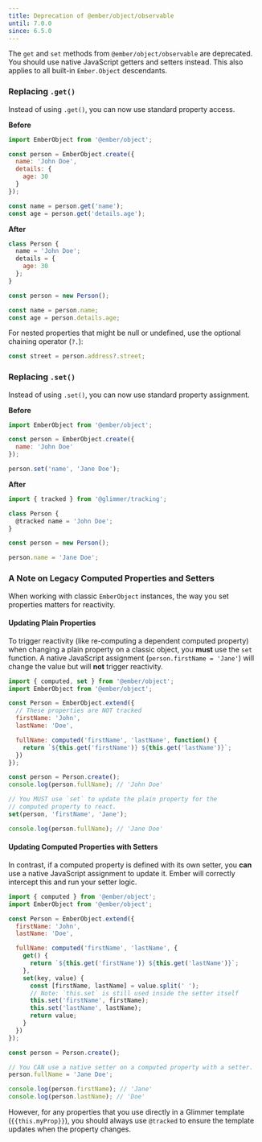 ```yaml
---
title: Deprecation of @ember/object/observable
until: 7.0.0
since: 6.5.0
---
```


The `get` and `set` methods from `@ember/object/observable` are deprecated. You should use native JavaScript getters and setters instead. This also applies to all built-in `Ember.Object` descendants.

### Replacing `.get()`

Instead of using `.get()`, you can now use standard property access.

**Before**

```javascript
import EmberObject from '@ember/object';

const person = EmberObject.create({
  name: 'John Doe',
  details: {
    age: 30
  }
});

const name = person.get('name');
const age = person.get('details.age');
```

**After**

```javascript
class Person {
  name = 'John Doe';
  details = {
    age: 30
  };
}

const person = new Person();

const name = person.name;
const age = person.details.age;
```

For nested properties that might be null or undefined, use the optional chaining operator (`?.`):

```javascript
const street = person.address?.street;
```

### Replacing `.set()`

Instead of using `.set()`, you can now use standard property assignment.

**Before**

```javascript
import EmberObject from '@ember/object';

const person = EmberObject.create({
  name: 'John Doe'
});

person.set('name', 'Jane Doe');
```

**After**

```javascript
import { tracked } from '@glimmer/tracking';

class Person {
  @tracked name = 'John Doe';
}

const person = new Person();

person.name = 'Jane Doe';
```

### A Note on Legacy Computed Properties and Setters

When working with classic `EmberObject` instances, the way you set properties matters for reactivity.

#### Updating Plain Properties

To trigger reactivity (like re-computing a dependent computed property) when changing a plain property on a classic object, you **must** use the `set` function. A native JavaScript assignment (`person.firstName = 'Jane'`) will change the value but will **not** trigger reactivity.

```javascript
import { computed, set } from '@ember/object';
import EmberObject from '@ember/object';

const Person = EmberObject.extend({
  // These properties are NOT tracked
  firstName: 'John',
  lastName: 'Doe',

  fullName: computed('firstName', 'lastName', function() {
    return `${this.get('firstName')} ${this.get('lastName')}`;
  })
});

const person = Person.create();
console.log(person.fullName); // 'John Doe'

// You MUST use `set` to update the plain property for the
// computed property to react.
set(person, 'firstName', 'Jane');

console.log(person.fullName); // 'Jane Doe'
```

#### Updating Computed Properties with Setters

In contrast, if a computed property is defined with its own setter, you **can** use a native JavaScript assignment to update it. Ember will correctly intercept this and run your setter logic.

```javascript
import { computed } from '@ember/object';
import EmberObject from '@ember/object';

const Person = EmberObject.extend({
  firstName: 'John',
  lastName: 'Doe',

  fullName: computed('firstName', 'lastName', {
    get() {
      return `${this.get('firstName')} ${this.get('lastName')}`;
    },
    set(key, value) {
      const [firstName, lastName] = value.split(' ');
      // Note: `this.set` is still used inside the setter itself
      this.set('firstName', firstName);
      this.set('lastName', lastName);
      return value;
    }
  })
});

const person = Person.create();

// You CAN use a native setter on a computed property with a setter.
person.fullName = 'Jane Doe';

console.log(person.firstName); // 'Jane'
console.log(person.lastName); // 'Doe'
```

However, for any properties that you use directly in a Glimmer template (`{{this.myProp}}`), you should always use `@tracked` to ensure the template updates when the property changes.
